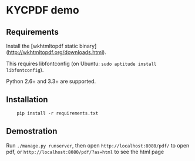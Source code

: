 # KYCPDF demo


Requirements
------------

Install the [wkhtmltopdf static binary] (http://wkhtmltopdf.org/downloads.html).

This requires libfontconfig (on Ubuntu: ``sudo aptitude install libfontconfig``).

Python 2.6+ and 3.3+ are supported.


Installation
------------

```shell
    pip install -r requirements.txt
```

Demostration
------------

Run `./manage.py runserver`, then open `http://localhost:8080/pdf/` to open pdf, or `http://localhost:8080/pdf/?as=html` to see the html page
